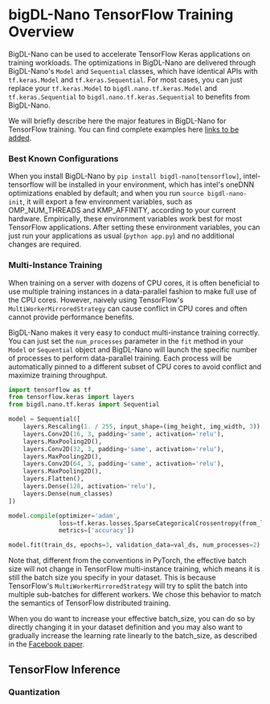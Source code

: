 # bigDL-Nano TensorFlow Training Overview

BigDL-Nano can be used to accelerate TensorFlow Keras applications on training workloads. The optimizations in BigDL-Nano are delivered through BigDL-Nano's `Model` and `Sequential` classes, which have identical APIs with `tf.keras.Model` and `tf.keras.Sequential`. For most cases, you can just replace your `tf.keras.Model` to `bigdl.nano.tf.keras.Model` and `tf.keras.Sequential` to `bigdl.nano.tf.keras.Sequential` to benefits from BigDL-Nano.

We will briefly describe here the major features in BigDL-Nano for TensorFlow training. You can find complete examples here [links to be added]().

### Best Known Configurations
When you install BigDL-Nano by `pip install bigdl-nano[tensorflow]`, intel-tensorflow will be installed in your environment, which has intel's oneDNN optimizations enabled by default; and when you run `source bigdl-nano-init`, it will export a few environment variables, such as OMP_NUM_THREADS and KMP_AFFINITY, according to your current hardware. Empirically, these environment variables work best for most TensorFlow applications. After setting these environment variables, you can just run your applications as usual (`python app.py`) and no additional changes are required.

### Multi-Instance Training

When training on a server with dozens of CPU cores, it is often beneficial to use multiple training instances in a data-parallel fashion to make full use of the CPU cores. However, naively using TensorFlow's `MultiWorkerMirroredStrategy` can cause conflict in CPU cores and often cannot provide performance benefits.

BigDL-Nano makes it very easy to conduct multi-instance training correctly. You can just set the `num_processes` parameter in the `fit` method in your `Model` or `Sequential` object and BigDL-Nano will launch the specific number of processes to perform data-parallel training. Each process will be automatically pinned to a different subset of CPU cores to avoid conflict and maximize training throughput.

```python
import tensorflow as tf
from tensorflow.keras import layers
from bigdl.nano.tf.keras import Sequential

model = Sequential([
    layers.Rescaling(1. / 255, input_shape=(img_height, img_width, 3)),
    layers.Conv2D(16, 3, padding='same', activation='relu'),
    layers.MaxPooling2D(),
    layers.Conv2D(32, 3, padding='same', activation='relu'),
    layers.MaxPooling2D(),
    layers.Conv2D(64, 3, padding='same', activation='relu'),
    layers.MaxPooling2D(),
    layers.Flatten(),
    layers.Dense(128, activation='relu'),
    layers.Dense(num_classes)
])

model.compile(optimizer='adam',
              loss=tf.keras.losses.SparseCategoricalCrossentropy(from_logits=True),
              metrics=['accuracy'])

model.fit(train_ds, epochs=3, validation_data=val_ds, num_processes=2)
```

Note that, different from the conventions in PyTorch, the effective batch size will not change in TensorFlow multi-instance training, which means it is still the batch size you specify in your dataset. This is because TensorFlow's `MultiWorkerMirroredStrategy` will try to split the batch into multiple sub-batches for different workers. We chose this behavior to match the semantics of TensorFlow distributed training. 

When you do want to increase your effective batch_size, you can do so by directly changing it in your dataset definition and you may also want to gradually increase the learning rate linearly to the batch_size, as described in the [Facebook paper](https://arxiv.org/abs/1706.02677).

## TensorFlow Inference

### Quantization